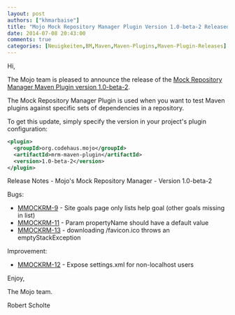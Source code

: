 ```yaml
---
layout: post
authors: ["khmarbaise"]
title: "Mojo Mock Repository Manager Plugin Version 1.0-beta-2 Released"
date: 2014-07-08 20:43:00
comments: true
categories: [Neuigkeiten,BM,Maven,Maven-Plugins,Maven-Plugin-Releases]
---
```

Hi,

The Mojo team is pleased to announce the release of the 
[Mock Repository Manager Maven Plugin version 1.0-beta-2](http://mojo.codehaus.org/mrm-maven-plugin/).

The Mock Repository Manager Plugin is used when you want to test Maven
plugins against specific sets of dependencies in a repository.


To get this update, simply specify the version in your project's plugin
configuration:

```xml
<plugin>
  <groupId>org.codehaus.mojo</groupId>
  <artifactId>mrm-maven-plugin</artifactId>
  <version>1.0-beta-2</version>
</plugin>
```

<!-- more -->

Release Notes - Mojo's Mock Repository Manager - Version 1.0-beta-2

Bugs:

 * [MMOCKRM-9](https://issues.apache.org/jira/browse/MMOCKRM-9) - Site goals page only lists help goal (other goals missing in list)
 * [MMOCKRM-11](https://issues.apache.org/jira/browse/MMOCKRM-11) - Param propertyName should have a default value
 * [MMOCKRM-13](https://issues.apache.org/jira/browse/MMOCKRM-13) - downloading /favicon.ico throws an emptyStackException

Improvement:

 * [MMOCKRM-12](https://issues.apache.org/jira/browse/MMOCKRM-12) - Expose settings.xml for non-localhost users

Enjoy,

The Mojo team.

Robert Scholte 
